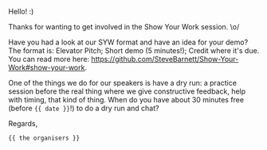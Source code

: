 Hello! :)

Thanks for wanting to get involved in the Show Your Work session. \o/

Have you had a look at our SYW format and have an idea for your demo? The format is: Elevator Pitch; Short demo (5 minutes!); Credit where it's due. You can read more here: https://github.com/SteveBarnett/Show-Your-Work#show-your-work.

One of the things we do for our speakers is have a dry run: a practice session before the real thing where we give constructive feedback, help with timing, that kind of thing. When do you have about 30 minutes free (before `{{ date }}`!) to do a dry run and chat?

Regards,

`{{ the organisers }}`
